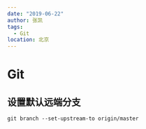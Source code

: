 ```yaml
---
date: "2019-06-22"
author: 张凯
tags:
  - Git
location: 北京
---
```


# Git

## 设置默认远端分支

```
git branch --set-upstream-to origin/master
```
